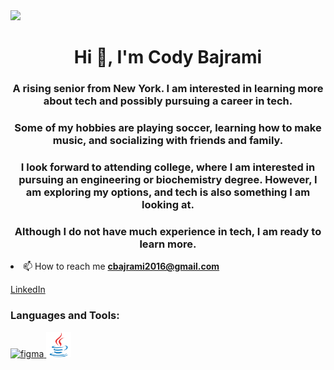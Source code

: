 <img src="https://media.licdn.com/dms/image/v2/D5603AQErXYNcGQPN2A/profile-displayphoto-shrink_400_400/B56ZdkiwxwHEAk-/0/1749738525541?e=1756339200&v=beta&t=UQRMGfgFC4-xQbLoXmBA0mI4YwBO-xpe6_SXEXSU_OI">

<h1 align="center">Hi 👋, I'm Cody Bajrami</h1>
<h3 align="center">A rising senior from New York. I am interested in learning more about tech and possibly pursuing a career in tech. </h3>

<h3 align="center">Some of my hobbies are playing soccer, learning how to make music, and socializing with friends and family.</h3>

<h3 align="center">I look forward to attending college, where I am interested in pursuing an engineering or biochemistry degree. However, I am exploring my options, and tech is also something I am looking at.</h3>

<h3 align="center">Although I do not have much experience in tech, I am ready to learn more.</h3

- 📫 How to reach me **cbajrami2016@gmail.com**

<p align="left">
</p>

<a href="https://www.linkedin.com/in/cody-bajrami-20485a369/">LinkedIn</a>

<h3 align="left">Languages and Tools:</h3>
<p align="left"> <a href="https://www.figma.com/" target="_blank" rel="noreferrer"> <img src="https://www.vectorlogo.zone/logos/figma/figma-icon.svg" alt="figma" width="40" height="40"/> </a> <a href="https://www.java.com" target="_blank" rel="noreferrer"> <img src="https://raw.githubusercontent.com/devicons/devicon/master/icons/java/java-original.svg" alt="java" width="40" height="40"/> </a> </p>

<!--
**cbajrami/cbajrami** is a ✨ _special_ ✨ repository because its `README.md` (this file) appears on your GitHub profile.

Here are some ideas to get you started:

- 🔭 I’m currently working on ...
- 🌱 I’m currently learning ...
- 👯 I’m looking to collaborate on ...
- 🤔 I’m looking for help with ...
- 💬 Ask me about ...
- 📫 How to reach me: ...
- 😄 Pronouns: ...
- ⚡ Fun fact: ...
-->
